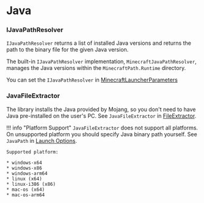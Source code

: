 # Java

### IJavaPathResolver

`IJavaPathResolver` returns a list of installed Java versions and returns the path to the binary file for the given Java version.

The built-in `IJavaPathResolver` implementation, `MinecraftJavaPathResolver`, manages the Java versions within the `MinecraftPath.Runtime` directory.

You can set the `IJavaPathResolver` in [MinecraftLauncherParameters](minecraftlauncherparameters.md)

### JavaFileExtractor

The library installs the Java provided by Mojang, so you don't need to have Java pre-installed on the user's PC. See `JavaFileExtractor` in [FileExtractor](FileChecker.md).

!!! info "Platform Support"
    `JavaFileExtractor` does not support all platforms. On unsupported platform you should specify Java binary path yourself. See `JavaPath` in [Launch Options](../getting-started/MLaunchOption.md).

    Supported platform:

    * windows-x64
    * windows-x86
    * windows-arm64
    * linux (x64)
    * linux-i386 (x86)
    * mac-os (x64)
    * mac-os-arm64

